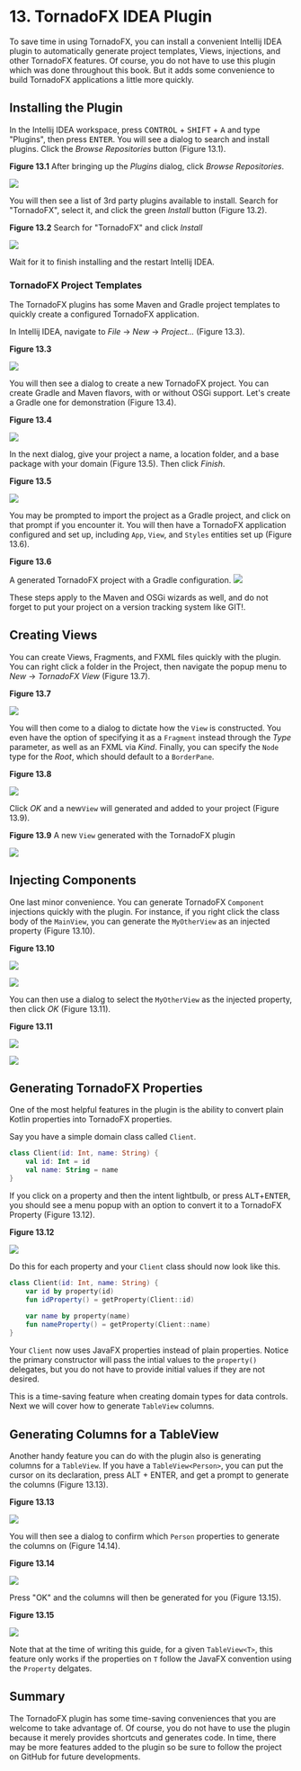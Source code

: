 # 13. TornadoFX IDEA Plugin

To save time in using TornadoFX, you can install a convenient Intellij IDEA plugin to automatically generate project templates, Views, injections, and other TornadoFX features. Of course, you do not have to use this plugin which was done throughout this book. But it adds some convenience to build TornadoFX applications a little more quickly.

## Installing the Plugin

In the Intellij IDEA workspace, press <kbd>CONTROL</kbd> + <kbd>SHIFT</kbd> + <kbd>A</kbd> and type "Plugins", then press  <kbd>ENTER</kbd>. You will see a dialog to search and install plugins. Click the *Browse Repositories* button (Figure 13.1).

**Figure 13.1** After bringing up the *Plugins* dialog, click *Browse Repositories*.

![](http://i.imgur.com/s3D1Rso.png)

You will then see a list of 3rd party plugins available to install. Search for "TornadoFX", select it, and click the green *Install* button (Figure 13.2).

**Figure 13.2** Search for "TornadoFX" and click *Install*

![](http://i.imgur.com/y8xGRTe.png)

Wait for it to finish installing and the restart Intellij IDEA.

### TornadoFX Project Templates

The TornadoFX plugins has some Maven and Gradle project templates to quickly create a configured TornadoFX application.

In Intellij IDEA, navigate to *File* -> *New* -> *Project...* (Figure 13.3).

**Figure 13.3**

![](http://i.imgur.com/bwDI8ia.png)

You will then see a dialog to create a new TornadoFX project. You can create Gradle and Maven flavors, with or without OSGi support. Let's create a Gradle one for demonstration (Figure 13.4).

**Figure 13.4**

![](http://i.imgur.com/TIBOyaP.png)

In the next dialog, give your project a name, a location folder, and a base package with your domain (Figure 13.5). Then click *Finish*.

**Figure 13.5**

![](http://i.imgur.com/VJ3cx2S.png)

You may be prompted to import the project as a Gradle project, and click on that prompt if you encounter it. You will then have a TornadoFX application configured and set up, including  `App`, `View`, and `Styles` entities set up (Figure 13.6).

**Figure 13.6**

A generated TornadoFX project with a Gradle configuration.
![](http://i.imgur.com/ZbwHJ5K.png)

These steps apply to the Maven and OSGi wizards as well, and do not forget to put your project on a version tracking system like GIT!.


## Creating Views

You can create Views, Fragments, and FXML files quickly with the plugin. You can right click a folder in the Project, then navigate the popup menu to *New* -> *TornadoFX View* (Figure 13.7).

**Figure 13.7**

![](http://i.imgur.com/WZIRDXE.png)

You will then come to a dialog to dictate how the `View` is constructed. You even have the option of specifying it as a `Fragment` instead through  the *Type* parameter, as well as an FXML via *Kind*. Finally, you can specify the `Node` type for the *Root*, which should default to a `BorderPane`.

**Figure 13.8**

![](http://i.imgur.com/OjJxrjX.png)

Click *OK* and a new`View` will generated and added to your project (Figure 13.9).

**Figure 13.9**  A new `View` generated with the TornadoFX plugin

![](http://i.imgur.com/s1qXuVx.png)

## Injecting Components

One last minor convenience. You can generate TornadoFX `Component` injections quickly with the plugin. For instance, if you right click the class body of the `MainView`, you can generate the  `MyOtherView` as an injected property (Figure 13.10).

**Figure 13.10**

![](http://i.imgur.com/3OH9W5N.png)

![](http://i.imgur.com/sBpHhZh.png)

You can then use a dialog to select the `MyOtherView` as the injected property, then click *OK* (Figure 13.11).

**Figure 13.11**

![](http://i.imgur.com/v7As8aH.png)

![](http://i.imgur.com/LpIH2RV.png)


## Generating TornadoFX Properties

One of the most helpful features in the plugin is the ability to convert plain Kotlin properties into TornadoFX properties.

Say you have a simple domain class called `Client`.

```kotlin
class Client(id: Int, name: String) {
    val id: Int = id
    val name: String = name
}
```

If you click on a property and then the intent lightbulb, or press <kbd>ALT</kbd>+<kbd>ENTER</kbd>, you should see a menu popup with an option to convert it to a TornadoFX Property (Figure 13.12).

**Figure 13.12**

![](http://i.imgur.com/CJoffXm.png)

Do this for each property and your `Client` class should now look like this.

```kotlin
class Client(id: Int, name: String) {
    var id by property(id)
    fun idProperty() = getProperty(Client::id)
    
    var name by property(name)
    fun nameProperty() = getProperty(Client::name)
}
```

Your `Client` now uses JavaFX properties instead of plain properties. Notice the primary constructor will pass the intial values to the `property()` delegates, but you do not have to provide initial values if they are not desired.

This is a time-saving feature when creating domain types for data controls. Next we will cover how to generate `TableView` columns.

## Generating Columns for a TableView

Another handy feature you can do with the plugin also is generating columns for a `TableView`. If you have a `TableView<Person>`, you can put the cursor on its declaration, press ALT + ENTER, and get a prompt to generate the columns (Figure 13.13).

**Figure 13.13**


![](http://i.imgur.com/CnnYV0A.png)

You will then see a dialog to confirm which `Person` properties to generate the columns on (Figure 14.14).

**Figure 13.14**

![](http://i.imgur.com/DRgZO9M.png)

Press "OK" and the columns will then be generated for you (Figure 13.15).


**Figure 13.15**

![](http://i.imgur.com/kiInhLN.png)


Note that at the time of writing this guide, for a given `TableView<T>`, this feature only works if the properties on `T` follow the JavaFX convention using the `Property` delgates.



## Summary

The TornadoFX plugin has some time-saving conveniences that you are welcome to take advantage of. Of course, you do not have to use the plugin because it merely provides shortcuts and generates code. In time, there may be more features added to the plugin so be sure to follow the project on GitHub for future developments.
